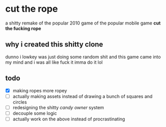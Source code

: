 # cut the rope
a shitty remake of the popular 2010 game of the popular mobile game **cut the fucking rope**

## why i created this shitty clone
dunno i lowkey was just doing some random shit and this game came into my mind and i was all like fuck it imma do it lol

## todo
- [x] making ropes more ropey
- [ ] actually making assets instead of drawing a bunch of squares and circles
- [ ] redesigning the shitty *candy owner* system
- [ ] decouple some logic
- [ ] actually work on the above instead of procrastinating